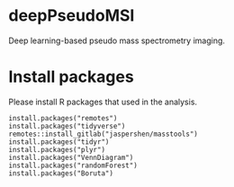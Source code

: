 # deepPseudoMSI
Deep learning-based pseudo mass spectrometry imaging.

# Install packages

Please install R packages that used in the analysis.

```
install.packages("remotes")
install.packages("tidyverse")
remotes::install_gitlab("jaspershen/masstools")
install.packages("tidyr")
install.packages("plyr")
install.packages("VennDiagram")
install.packages("randomForest")
install.packages("Boruta")
```
